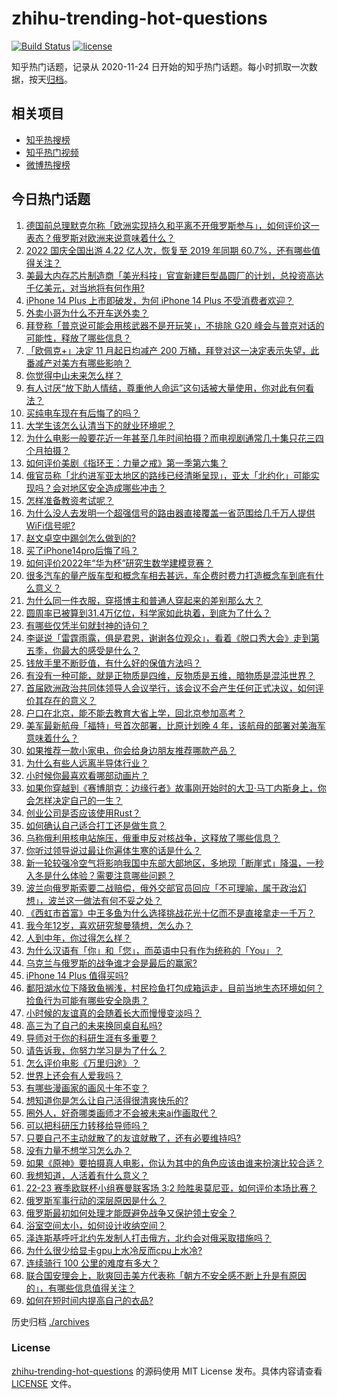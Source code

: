 # zhihu-trending-hot-questions

[![Build Status](https://github.com/justjavac/zhihu-trending-hot-questions/workflows/ci/badge.svg?branch=master)](https://github.com/justjavac/zhihu-trending-hot-questions/actions)
[![license](https://img.shields.io/github/license/justjavac/zhihu-trending-hot-questions)](https://github.com/justjavac/zhihu-trending-hot-questions/blob/master/LICENSE)

知乎热门话题，记录从 2020-11-24 日开始的知乎热门话题。每小时抓取一次数据，按天[归档](./archives)。

## 相关项目

- [知乎热搜榜](https://github.com/justjavac/zhihu-trending-top-search)
- [知乎热门视频](https://github.com/justjavac/zhihu-trending-hot-video)
- [微博热搜榜](https://github.com/justjavac/weibo-trending-hot-search)

## 今日热门话题

<!-- BEGIN -->
<!-- 最后更新时间 Sat Oct 08 2022 06:07:03 GMT+0800 (China Standard Time) -->

1. [德国前总理默克尔称「欧洲实现持久和平离不开俄罗斯参与」，如何评价这一表态？俄罗斯对欧洲来说意味着什么？](https://www.zhihu.com/question/558092897)
1. [2022 国庆全国出游 4.22 亿人次，恢复至 2019 年同期 60.7%，还有哪些值得关注？](https://www.zhihu.com/question/558122615)
1. [美最大内存芯片制造商「美光科技」官宣新建巨型晶圆厂的计划，总投资高达千亿美元，对当地将有何作用?](https://www.zhihu.com/question/557928238)
1. [iPhone 14 Plus 上市即破发，为何 iPhone 14 Plus 不受消费者欢迎？](https://www.zhihu.com/question/558095816)
1. [外卖小哥为什么不开车送外卖？](https://www.zhihu.com/question/555036544)
1. [拜登称「普京说可能会用核武器不是开玩笑」，不排除 G20 峰会与普京对话的可能性，释放了哪些信息？](https://www.zhihu.com/question/558116980)
1. [「欧佩克+」决定 11 月起日均减产 200 万桶，拜登对这一决定表示失望，此番减产对美方有哪些影响？](https://www.zhihu.com/question/558073521)
1. [你觉得中山未来怎么样？](https://www.zhihu.com/question/354589239)
1. [有人讨厌“放下助人情结，尊重他人命运”这句话被大量使用，你对此有何看法？](https://www.zhihu.com/question/529567591)
1. [买纯电车现在有后悔了的吗？](https://www.zhihu.com/question/555507814)
1. [大学生该怎么认清当下的就业环境呢？](https://www.zhihu.com/question/530400161)
1. [为什么电影一般要花近一年甚至几年时间拍摄？而电视剧通常几十集只花三四个月拍摄？](https://www.zhihu.com/question/40679568)
1. [如何评价美剧《指环王：力量之戒》第一季第六集？](https://www.zhihu.com/question/556857157)
1. [俄官员称「北约进军亚太地区的路线已经清晰呈现」，亚太「北约化」可能实现吗？会对地区安全造成哪些冲击？](https://www.zhihu.com/question/557979625)
1. [怎样准备教资考试呢？](https://www.zhihu.com/question/485237734)
1. [为什么没人去发明一个超强信号的路由器直接覆盖一省范围给几千万人提供WiFi信号呢?](https://www.zhihu.com/question/555524687)
1. [赵文卓空中踢剑怎么做到的?](https://www.zhihu.com/question/557647301)
1. [买了iPhone14pro后悔了吗？](https://www.zhihu.com/question/554394209)
1. [如何评价2022年“华为杯”研究生数学建模竞赛？](https://www.zhihu.com/question/557873436)
1. [很多汽车的量产版车型和概念车相去甚远，车企费时费力打造概念车到底有什么意义？](https://www.zhihu.com/question/550560377)
1. [为什么同一件衣服，穿搭博主和普通人穿起来的差别那么大？](https://www.zhihu.com/question/497701192)
1. [圆周率已被算到31.4万亿位，科学家如此执着，到底为了什么？](https://www.zhihu.com/question/339359716)
1. [有哪些仅凭半句就封神的诗句？](https://www.zhihu.com/question/552026146)
1. [李诞说「雷霆雨露，俱是君恩，谢谢各位观众」，看着《脱口秀大会》走到第五季，你最大的感受是什么？](https://www.zhihu.com/question/557839044)
1. [钱放手里不断贬值，有什么好的保值方法吗？](https://www.zhihu.com/question/557712318)
1. [有没有一种可能，就是正物质是四维，反物质是五维，暗物质是混沌世界？](https://www.zhihu.com/question/550277415)
1. [首届欧洲政治共同体领导人会议举行，该会议不会产生任何正式决议，如何评价其存在的意义？](https://www.zhihu.com/question/558075262)
1. [户口在北京，能不能去教育大省上学，回北京参加高考？](https://www.zhihu.com/question/43644657)
1. [美军最新航母「福特」号首次部署，比原计划晚 4 年，该航母的部署对美海军意味着什么？](https://www.zhihu.com/question/557817494)
1. [如果推荐一款小家电，你会给身边朋友推荐哪款产品？](https://www.zhihu.com/question/493452016)
1. [为什么有些人远离半导体行业？](https://www.zhihu.com/question/531591119)
1. [小时候你最喜欢看哪部动画片？](https://www.zhihu.com/question/552317064)
1. [如果你穿越到《赛博朋克：边缘行者》故事刚开始时的大卫·马丁内斯身上，你会怎样决定自己的一生？](https://www.zhihu.com/question/555252052)
1. [创业公司是否应该使用Rust？](https://www.zhihu.com/question/547956898)
1. [如何确认自己适合打工还是做生意？](https://www.zhihu.com/question/552656615)
1. [乌称俄利用核电站施压，俄重申反对核战争，这释放了哪些信息？](https://www.zhihu.com/question/558077582)
1. [你听过领导说过最让你遍体生寒的话是什么？](https://www.zhihu.com/question/321633612)
1. [新一轮较强冷空气将影响我国中东部大部地区，多地现「断崖式」降温，一秒入冬是什么体验？需要注意哪些问题？](https://www.zhihu.com/question/558115301)
1. [波兰向俄罗斯索要二战赔偿，俄外交部官员回应「不可理喻，属于政治幻想」，波兰这一做法有何不妥之处？](https://www.zhihu.com/question/558083163)
1. [《西虹市首富》中王多鱼为什么选择挑战花光十亿而不是直接拿走一千万？](https://www.zhihu.com/question/480644825)
1. [我今年12岁，喜欢研究黎曼猜想，怎么办？](https://www.zhihu.com/question/550534732)
1. [人到中年，你过得怎么样？](https://www.zhihu.com/question/545505636)
1. [为什么汉语有「你」和「您」，而英语中只有作为统称的「You」？](https://www.zhihu.com/question/543903753)
1. [乌克兰与俄罗斯的战争谁才会是最后的赢家?](https://www.zhihu.com/question/558039335)
1. [iPhone 14 Plus 值得买吗?](https://www.zhihu.com/question/552677679)
1. [鄱阳湖水位下降致鱼搁浅，村民捡鱼打包成箱运走，目前当地生态环境如何？捡鱼行为可能有哪些安全隐患？](https://www.zhihu.com/question/558119661)
1. [小时候的友谊真的会随着长大而慢慢变淡吗？](https://www.zhihu.com/question/557850541)
1. [高三为了自己的未来换同桌自私吗?](https://www.zhihu.com/question/552048624)
1. [导师对于你的科研生涯有多重要？](https://www.zhihu.com/question/317478237)
1. [请告诉我，你努力学习是为了什么？](https://www.zhihu.com/question/558086457)
1. [怎么评价电影《万里归途》？](https://www.zhihu.com/question/557760886)
1. [世界上还会有人爱我吗？](https://www.zhihu.com/question/558094227)
1. [有哪些漫画家的画风十年不变？](https://www.zhihu.com/question/555001694)
1. [想知道你是怎么让自己活得很清爽快乐的?](https://www.zhihu.com/question/558089300)
1. [圈外人，好奇哪类画师才不会被未来ai作画取代？](https://www.zhihu.com/question/557853408)
1. [可以把科研压力转移给导师吗？](https://www.zhihu.com/question/557819220)
1. [只要自己不主动就散了的友谊就散了，还有必要维持吗?](https://www.zhihu.com/question/558029708)
1. [没有力量不想学习怎么办？](https://www.zhihu.com/question/558014189)
1. [如果《原神》要拍摄真人电影，你认为其中的角色应该由谁来扮演比较合适？](https://www.zhihu.com/question/556322143)
1. [我想知道，人活着有什么意义？](https://www.zhihu.com/question/557935926)
1. [22-23 赛季欧联杯小组赛曼联客场 3:2 险胜奥莫尼亚，如何评价本场比赛？](https://www.zhihu.com/question/558050043)
1. [俄罗斯军事行动的深层原因是什么？](https://www.zhihu.com/question/557981481)
1. [俄罗斯最初如何处理才能既避免战争又保护领土安全？](https://www.zhihu.com/question/557784727)
1. [浴室空间太小，如何设计收纳空间？](https://www.zhihu.com/question/550527113)
1. [泽连斯基呼吁北约先发制人打击俄方，北约会对俄采取措施吗？](https://www.zhihu.com/question/558054621)
1. [为什么很少给显卡gpu上水冷反而cpu上水冷?](https://www.zhihu.com/question/555773906)
1. [连续骑行 100 公里的难度有多大？](https://www.zhihu.com/question/545543409)
1. [联合国安理会上，耿爽回击美方代表称「朝方不安全感不断上升是有原因的」，有哪些信息值得关注？](https://www.zhihu.com/question/557950603)
1. [如何在短时间内提高自己的衣品?](https://www.zhihu.com/question/552997643)

<!-- END -->

历史归档 [./archives](./archives)

### License

[zhihu-trending-hot-questions](https://github.com/justjavac/zhihu-trending-hot-questions)
的源码使用 MIT License 发布。具体内容请查看 [LICENSE](./LICENSE) 文件。
